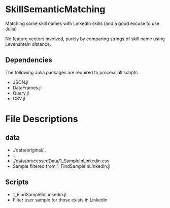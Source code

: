 # SkillSemanticMatching
Matching some skill names with LinkedIn skills (and a good excuse to use Julia)

No feature vectors involved, purely by comparing strings of skill name using Levenshtein distance.


## Dependencies
The following Julia packages are required to process all scripts
 - JSON.jl
 - DataFrames.jl
 - Query.jl
 - CSV.jl


# File Descriptions
## data
 - ./data/original/..
  - ...
 - ./data/processedData/1_SampleInLinkedin.csv
  - Sample filtered from 1_FindSampleInLinkedin.jl

## Scripts
 - 1_FindSampleInLinkedin.jl
  - Filter user sample for those exists in Linkedin
